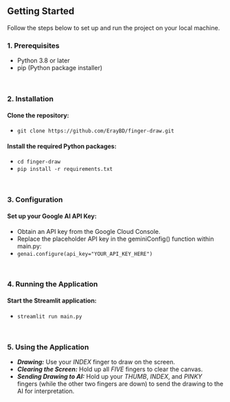 ## Getting Started

Follow the steps below to set up and run the project on your local machine.

### 1. Prerequisites
- Python 3.8 or later
- pip (Python package installer)

<br>

### 2. Installation
#### Clone the repository:
- ``` git clone https://github.com/ErayBD/finger-draw.git ```
   
#### Install the required Python packages:
- ``` cd finger-draw ```
- ``` pip install -r requirements.txt ```

<br>

### 3. Configuration
#### Set up your Google AI API Key:
- Obtain an API key from the Google Cloud Console.
- Replace the placeholder API key in the geminiConfig() function within main.py:
- ``` genai.configure(api_key="YOUR_API_KEY_HERE") ```

<br>

### 4. Running the Application
#### Start the Streamlit application:
- ``` streamlit run main.py ```

<br>

### 5. Using the Application
- ***Drawing:*** Use your *INDEX* finger to draw on the screen.
- ***Clearing the Screen:*** Hold up all *FIVE* fingers to clear the canvas.
- ***Sending Drawing to AI:*** Hold up your *THUMB*, *INDEX*, and *PINKY* fingers (while the other two fingers are down) to send the drawing to the AI for interpretation.

